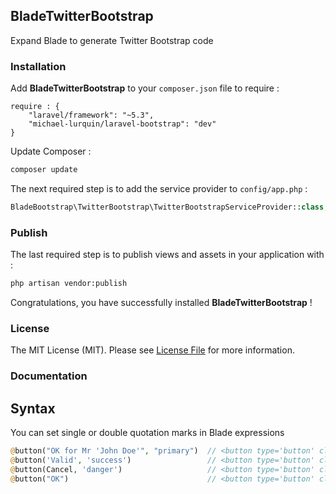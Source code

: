 ## BladeTwitterBootstrap ##

Expand Blade to generate Twitter Bootstrap code

### Installation ###

Add **BladeTwitterBootstrap** to your `composer.json` file to require :
```
require : {
    "laravel/framework": "~5.3",
    "michael-lurquin/laravel-bootstrap": "dev"
}
```

Update Composer :

```bash
composer update
```

The next required step is to add the service provider to `config/app.php` :

```php
BladeBootstrap\TwitterBootstrap\TwitterBootstrapServiceProvider::class,
```

### Publish ###

The last required step is to publish views and assets in your application with :

```bash
php artisan vendor:publish
```

Congratulations, you have successfully installed **BladeTwitterBootstrap** !

### License

The MIT License (MIT). Please see [License File](LICENSE) for more information.

### Documentation ###

## Syntax ##

You can set single or double quotation marks in Blade expressions

```php
@button("OK for Mr 'John Doe'", "primary")  // <button type='button' class='btn btn-primary'>OK for Mr 'John Doe'</button>
@button('Valid', 'success')                 // <button type='button' class='btn btn-success'>Valid</button>
@button(Cancel, 'danger')                   // <button type='button' class='btn btn-danger'>Cancel</button>
@button("OK")                               // <button type='button' class='btn btn-default'>OK</button>
```
